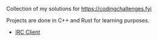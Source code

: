 Collection of my solutions for https://codingchallenges.fyi<br>

Projects are done in C++ and Rust for learning purposes.

* [IRC Client](https://roemil.github.io/codechallengesfyi/ccirc/)
